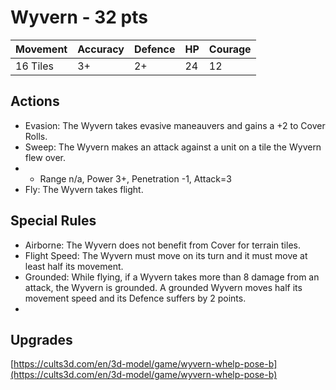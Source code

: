 # Wyvern  - 32 pts

|Movement | Accuracy | Defence | HP | Courage |
| ------ | ------ | ------ | ------ | ------ |
| 16 Tiles | 3+ | 2+ | 24 | 12 |

## Actions
- Evasion: The Wyvern takes evasive maneauvers and gains a +2 to Cover Rolls.
- Sweep: The Wyvern makes an attack against a unit on a tile the Wyvern flew over.
- - Range n/a, Power 3+, Penetration -1, Attack=3
- Fly: The Wyvern takes flight.
## Special Rules
- Airborne: The Wyvern does not benefit from Cover for terrain tiles.
- Flight Speed: The Wyvern must move on its turn and it must move at least half its movement.
- Grounded: While flying, if a Wyvern takes more than 8 damage from an attack, the Wyvern is grounded. A grounded Wyvern moves half its movement speed and its Defence suffers by 2 points. 
- 
## Upgrades

[https://cults3d.com/en/3d-model/game/wyvern-whelp-pose-b](https://cults3d.com/en/3d-model/game/wyvern-whelp-pose-b)
